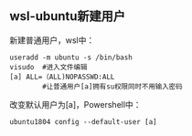## wsl-ubuntu新建用户

新建普通用户，wsl中：

```shell
useradd -m ubuntu -s /bin/bash
visudo	#进入文件编辑
[a] ALL=（ALL)NOPASSWD:ALL
		#让普通用户[a]拥有su权限同时不用输入密码
```

改变默认用户为[a]，Powershell中：

```shell
ubuntu1804 config --default-user [a]
```